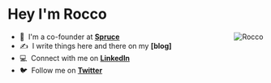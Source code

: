 
<h1 align="left" id="suhailkakar-title">Hey I'm Rocco</h1>


<a href="#Rocco-title">
  <img src="https://github-readme-stats.vercel.app/api?username=obstropolos&show_icons=true&theme=react&count_private=true&include_all_commits=true" alt="Rocco" align="right" />
</a>

- 🌲 &nbsp;I'm a co-founder at **[Spruce]**
- :writing_hand: &nbsp;I write things here and there on my **[blog]**
- :computer: &nbsp;Connect with me on **[LinkedIn]**
- :bird: &nbsp;Follow me on **[Twitter]**

[linkedin]: https://www.linkedin.com/in/gregoryvrocco "LinkedIn"
[twitter]: https://twitter.com/obstropolos "Twitter"
[spruce]: https://spruceid.com/


